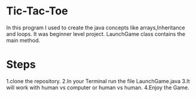 # Tic-Tac-Toe

In this program I used to create the java concepts like arrays,Inheritance and loops.
It was beginner level project.
LaunchGame class contains the main method.

# Steps
1.clone the repository.
2.In your Terminal run the file LaunchGame.java
3.It will work with human vs computer or human vs human.
4.Enjoy the Game.
